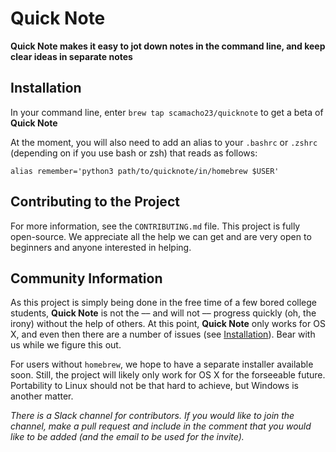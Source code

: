 # Quick Note

**Quick Note makes it easy to jot down notes in the command line, and
keep clear ideas in separate notes**

## Installation
In your command line, enter `brew tap scamacho23/quicknote` to get a beta of **Quick Note**

At the moment, you will also need to add an alias to your `.bashrc` or `.zshrc` (depending on if 
you use bash or zsh) that reads as follows:

`alias remember='python3 path/to/quicknote/in/homebrew $USER'`

## Contributing to the Project
For more information, see the `CONTRIBUTING.md` file.
This project is fully open-source. We appreciate all the help
we can get and are very open to beginners and anyone interested
in helping.

## Community Information
As this project is simply being done in the free time of a few
bored college students, **Quick Note** is not the –– and will not ––
progress quickly (oh, the irony) without the help of others. At this
point, **Quick Note** only works for OS X, and even then there are
a number of issues (see [Installation](#Installation)). Bear with
us while we figure this out.

For users without `homebrew`, we hope to have a separate installer
available soon. Still, the project will likely only work for OS X
for the forseeable future. Portability to Linux should not be
that hard to achieve, but Windows is another matter.

*There is a Slack channel for contributors. If you would like to join
the channel, make a pull request and include in the comment that you
would like to be added (and the email to be used for the invite).*
